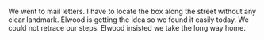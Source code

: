 <html><body><p>We went to mail letters. I have to locate the box along the street without any clear landmark. Elwood is getting the idea so we found it easily today. We could not retrace our steps. Elwood insisted we take the long way home.</p></body></html>